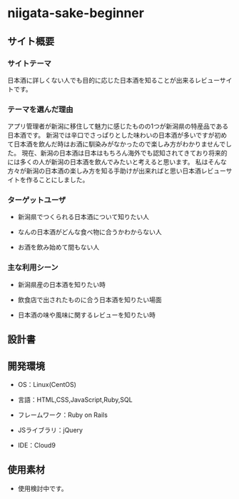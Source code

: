 # niigata-sake-beginner



## サイト概要

### サイトテーマ
日本酒に詳しくない人でも目的に応じた日本酒を知ることが出来るレビューサイトです。




### テーマを選んだ理由
アプリ管理者が新潟に移住して魅力に感じたものの1つが新潟県の特産品である日本酒です。
新潟では辛口でさっぱりとした味わいの日本酒が多いですが初めて日本酒を飲んだ時はお酒に馴染みがなかったので楽しみ方がわかりませんでした。
現在、新潟の日本酒は日本はもちろん海外でも認知されてきており将来的には多くの人が新潟の日本酒を飲んでみたいと考えると思います。
私はそんな方々が新潟の日本酒の楽しみ方を知る手助けが出来ればと思い日本酒レビューサイトを作ることにしました。



### ターゲットユーザ
- 新潟県でつくられる日本酒について知りたい人

- なんの日本酒がどんな食べ物に合うかわからない人

- お酒を飲み始めて間もない人




### 主な利用シーン
- 新潟県産の日本酒を知りたい時

- 飲食店で出されたものに合う日本酒を知りたい場面

- 日本酒の味や風味に関するレビューを知りたい時




## 設計書




## 開発環境

- OS：Linux(CentOS)

- 言語：HTML,CSS,JavaScript,Ruby,SQL

- フレームワーク：Ruby on Rails

- JSライブラリ：jQuery

- IDE：Cloud9



## 使用素材

- 使用検討中です。